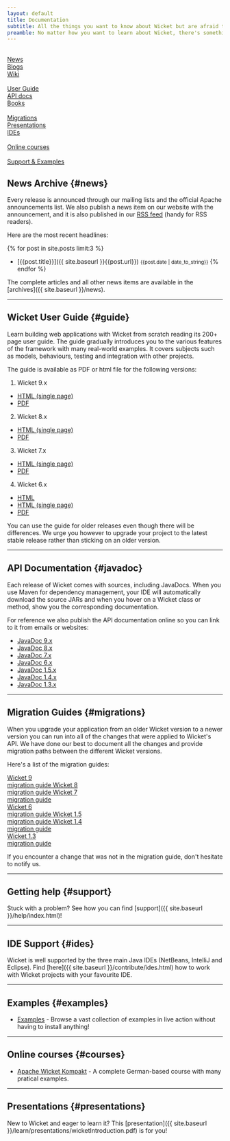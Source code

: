 ```yaml
---
layout: default
title: Documentation
subtitle: All the things you want to know about Wicket but are afraid to ask
preamble: No matter how you want to learn about Wicket, there's something available for you. If you want a quick reference, use the User Guide. If you rather prefer a book, there's a couple waiting for you. And if you rather watch a video or presentation, we have that covered too.
---
```


<div class="button-bar">
	<a class="button" href="#news"><i class="fa fa-newspaper-o"></i><br>News</a>
	<a class="button" href="blogs.html"><i class="fa fa-rss"></i><br>Blogs</a>
	<a class="button" href="https://cwiki.apache.org/WICKET"><i class="fa fa-users"></i><br>Wiki</a>
</div>
<div class="button-bar">
	<a class="button" href="#guide"><i class="fa fa-file-text-o"></i><br>User Guide</a>
	<a class="button" href="#javadoc"><i class="fa fa-code"></i><br>API docs</a>
	<a class="button" href="books/index.html"><i class="fa fa-book"></i><br>Books</a>
</div>
<div class="button-bar">
	<a class="button" href="#migrations"><i class="fa fa-history"></i><br>Migrations</a>
	<a class="button" href="#presentations"><i class="fa fa-file-powerpoint-o"></i><br>Presentations</a>
	<a class="button" href="#ides"><i class="fa fa-terminal"></i><br>IDEs</a>
</div>

<div class="button-bar">
	<a class="button" href="#courses"><i class="fa fa-graduation-cap"></i><br>Online courses</a>
	<div class="button"></div>
	<a class="button" href="#examples"><i class="fa fa-life-ring"></i><br>Support &amp; Examples</a>
</div>

## News Archive {#news}

Every release is announced through our mailing lists and the official Apache announcements list.
We also publish a news item on our website with the announcement, and it is also published in our <a type="application/atom+xml" title="Atom 1.0 feed" href="{{site.baseurl}}/atom.xml">RSS feed</a> (handy for RSS readers).

Here are the most recent headlines:

{% for post in site.posts limit:3 %}
- [{{post.title}}]({{ site.baseurl }}{{post.url}}) <small>{{post.date | date_to_string}}</small>
{% endfor %}

The complete articles and all other news items are available in the [archives]({{ site.baseurl }}/news).

---

## Wicket User Guide {#guide}

Learn building web applications with Wicket from scratch reading its
200+ page user guide. The guide gradually introduces you to the various
features of the framework with many real-world examples. It covers
subjects such as models, behaviours, testing and integration with other
projects.

The guide is available as PDF or html file for the following versions:


1.  Wicket 9.x
* [HTML (single page)](https://ci.apache.org/projects/wicket/guide/9.x/single.html)
* [PDF](https://ci.apache.org/projects/wicket/guide/9.x/single.pdf)

2.  Wicket 8.x
* [HTML (single page)](https://ci.apache.org/projects/wicket/guide/8.x/single.html)
* [PDF](https://ci.apache.org/projects/wicket/guide/8.x/single.pdf)

3.  Wicket 7.x
* [HTML (single page)](http://ci.apache.org/projects/wicket/guide/7.x/single.html)
* [PDF](http://ci.apache.org/projects/wicket/guide/7.x/single.pdf)

4.  Wicket 6.x 
* [HTML](http://ci.apache.org/projects/wicket/guide/6.x/)
* [HTML (single page)](http://ci.apache.org/projects/wicket/guide/6.x/guide/single.html)
* [PDF](http://ci.apache.org/projects/wicket/guide/6.x/guide/single.pdf)

You can use the guide for older releases even though there will be
differences. We urge you however to upgrade your project to the latest
stable release rather than sticking on an older version.

---

## API Documentation {#javadoc}

Each release of Wicket comes with sources, including JavaDocs. When you
use Maven for dependency management, your IDE will automatically
download the source JARs and when you hover on a Wicket class or
method, show you the corresponding documentation.

For reference we also publish the API documentation online so you can
link to it from emails or websites:

- [JavaDoc 9.x](https://ci.apache.org/projects/wicket/apidocs/9.x/index.html)
- [JavaDoc 8.x](http://ci.apache.org/projects/wicket/apidocs/8.x/index.html)
- [JavaDoc 7.x](http://ci.apache.org/projects/wicket/apidocs/7.x/index.html)
- [JavaDoc 6.x](http://ci.apache.org/projects/wicket/apidocs/6.x/index.html)
- [JavaDoc 1.5.x](http://ci.apache.org/projects/wicket/apidocs/1.5.x/index.html)
- [JavaDoc 1.4.x](http://ci.apache.org/projects/wicket/apidocs/1.4.x/index.html)
- [JavaDoc 1.3.x](http://ci.apache.org/projects/wicket/apidocs/1.3.x/index.html)

---

## Migration Guides {#migrations}

When you upgrade your application from an older Wicket version to a
newer version you can run into all of the changes that were applied to
Wicket's API. We have done our best to document all the changes and
provide migration paths between the different Wicket versions.

Here's a list of the migration guides:

<div class="button-bar">
    <a class="button" href="http://s.apache.org/wicket9migration">
        Wicket 9<br>
		migration guide
    </a>
    <a class="button" href="http://s.apache.org/wicket8migration">
        Wicket 8<br>
		migration guide
    </a>
    <a class="button" href="http://s.apache.org/wicket7migrate">
        Wicket 7<br>
		migration guide
    </a>
</div>
<div class="button-bar">
    <a class="button" href="http://s.apache.org/wicket6migration">
        Wicket 6<br>
		migration guide
    </a>
    <a class="button" href="http://s.apache.org/wicket5migrate">
        Wicket 1.5<br>
		migration guide
    </a>
    <a class="button" href="http://s.apache.org/wicket4migrate">
		Wicket 1.4<br>
		migration guide
    </a>
</div>
<div class="button-bar">
    <a class="button" style="visibility: hidden;"></a>
    <a class="button" href="http://s.apache.org/wicket3migrate">
        Wicket 1.3<br>
		migration guide
    </a>
    <a class="button" style="visibility: hidden;"></a>
</div>

If you encounter a change that was not in the migration guide, don't
hesitate to notify us.

---

## Getting help {#support}

Stuck with a problem? See how you can find [support]({{ site.baseurl }}/help/index.html)!

---

## IDE Support {#ides}

Wicket is well supported by the three main Java IDEs (NetBeans, IntelliJ and Eclipse).
Find [here]({{ site.baseurl }}/contribute/ides.html) how to work with Wicket projects with your favourite IDE.

---
	
## Examples {#examples}

- <a href="{{ site.baseurl }}/learn/examples/index.html">Examples</a> - Browse a vast collection of examples in live action without having to install anything!

---

## Online courses {#courses}

- <a href="https://www.udemy.com/course/apache-wicket-kompakt/">Apache Wicket Kompakt</a> - A complete German-based course with many pratical examples.

---

## Presentations {#presentations}

New to Wicket and eager to learn it? This [presentation]({{ site.baseurl }}/learn/presentations/wicketIntroduction.pdf) is for you!

[migrate3]: http://s.apache.org/wicket3migrate
[migrate4]: http://s.apache.org/wicket4migrate
[migrate5]: http://s.apache.org/wicket5migrate
[migrate6]: http://s.apache.org/wicket6migrate
[migrate7]: http://s.apache.org/wicket7migrate
[migrate8]: http://s.apache.org/wicket8migrate
